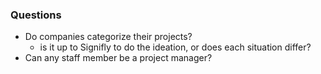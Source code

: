 ### Questions
- Do companies categorize their projects?
  - is it up to Signifly to do the ideation, or does each situation differ?
- Can any staff member be a project manager?

